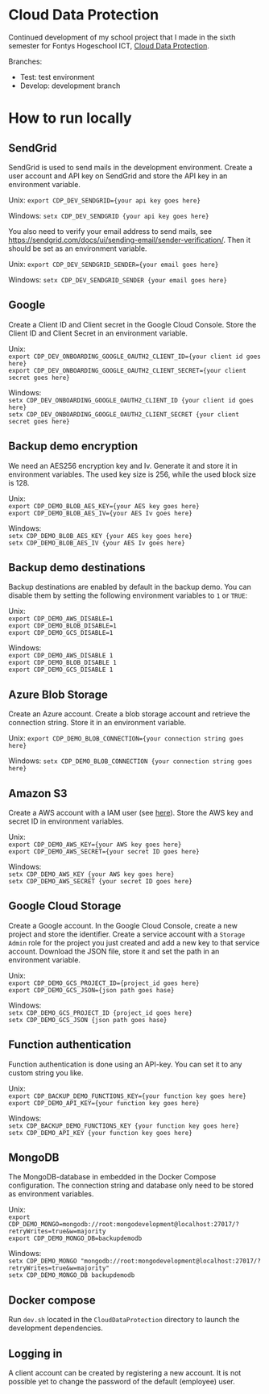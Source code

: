 # Cloud Data Protection

Continued development of my school project that I made in the sixth semester for Fontys Hogeschool ICT, [Cloud Data Protection](https://github.com/olivierbouchomsfontys/cloud-data-protection).

Branches:

* Test: test environment
* Develop: development branch

# How to run locally

## SendGrid

SendGrid is used to send mails in the development environment. Create a user account and API key on SendGrid and store the API key in an environment variable.

Unix:
`export CDP_DEV_SENDGRID={your api key goes here}`

Windows:
`setx CDP_DEV_SENDGRID {your api key goes here}`

You also need to verify your email address to send mails, see https://sendgrid.com/docs/ui/sending-email/sender-verification/. Then it should be set as an environment variable.

Unix:
`export CDP_DEV_SENDGRID_SENDER={your email goes here}`

Windows:
`setx CDP_DEV_SENDGRID_SENDER {your email goes here}`

## Google

Create a Client ID and Client secret in the Google Cloud Console. Store the Client ID and Client Secret in an environment variable.

Unix:  
`export CDP_DEV_ONBOARDING_GOOGLE_OAUTH2_CLIENT_ID={your client id goes here}`  
`export CDP_DEV_ONBOARDING_GOOGLE_OAUTH2_CLIENT_SECRET={your client secret goes here}`

Windows:  
`setx CDP_DEV_ONBOARDING_GOOGLE_OAUTH2_CLIENT_ID {your client id goes here}`  
`setx CDP_DEV_ONBOARDING_GOOGLE_OAUTH2_CLIENT_SECRET {your client secret goes here}`

## Backup demo encryption

We need an AES256 encryption key and Iv. Generate it and store it in environment variables. The used key size is 256, while the used block size is 128.

Unix:  
`export CDP_DEMO_BLOB_AES_KEY={your AES key goes here}`  
`export CDP_DEMO_BLOB_AES_IV={your AES Iv goes here}`

Windows:  
`setx CDP_DEMO_BLOB_AES_KEY {your AES key goes here}`  
`setx CDP_DEMO_BLOB_AES_IV {your AES Iv goes here}`

## Backup demo destinations

Backup destinations are enabled by default in the backup demo. You can disable them by setting the following environment variables to `1` or `TRUE`:

Unix:  
`export CDP_DEMO_AWS_DISABLE=1`  
`export CDP_DEMO_BLOB_DISABLE=1`  
`export CDP_DEMO_GCS_DISABLE=1`

Windows:  
`export CDP_DEMO_AWS_DISABLE 1`  
`export CDP_DEMO_BLOB_DISABLE 1`  
`export CDP_DEMO_GCS_DISABLE 1`

## Azure Blob Storage

Create an Azure account. Create a blob storage account and retrieve the connection string. Store it in an environment variable.

Unix:
`export CDP_DEMO_BLOB_CONNECTION={your connection string goes here}`

Windows:
`setx CDP_DEMO_BLOB_CONNECTION {your connection string goes here}`

## Amazon S3

Create a AWS account with a IAM user (see [here](https://docs.aws.amazon.com/sdk-for-net/latest/developer-guide/quick-start-s3-1-cross.html#s3-1-cross-setup)). Store the AWS key and secret ID in environment variables.

Unix:  
`export CDP_DEMO_AWS_KEY={your AWS key goes here}`  
`export CDP_DEMO_AWS_SECRET={your secret ID goes here}`

Windows:  
`setx CDP_DEMO_AWS_KEY {your AWS key goes here}`  
`setx CDP_DEMO_AWS_SECRET {your secret ID goes here}`

## Google Cloud Storage

Create a Google account. In the Google Cloud Console, create a new project and store the identifier. Create a service account with a `Storage Admin` role for the project you just created and add a new key to that service account. Download the JSON file, store it and set the path in an environment variable.

Unix:  
`export CDP_DEMO_GCS_PROJECT_ID={project_id goes here}`  
`export CDP_DEMO_GCS_JSON={json path goes hase}`

Windows:  
`setx CDP_DEMO_GCS_PROJECT_ID {project_id goes here}`  
`setx CDP_DEMO_GCS_JSON {json path goes hase}`

## Function authentication

Function authentication is done using an API-key. You can set it to any custom string you like.

Unix:  
`export CDP_BACKUP_DEMO_FUNCTIONS_KEY={your function key goes here}`  
`export CDP_DEMO_API_KEY={your function key goes here}`

Windows:  
`setx CDP_BACKUP_DEMO_FUNCTIONS_KEY {your function key goes here}`  
`setx CDP_DEMO_API_KEY {your function key goes here}`

## MongoDB

The MongoDB-database in embedded in the Docker Compose configuration. The connection string and database only need to be stored as environment variables.

Unix:  
`export CDP_DEMO_MONGO=mongodb://root:mongodevelopment@localhost:27017/?retryWrites=true&w=majority`  
`export CDP_DEMO_MONGO_DB=backupdemodb`

Windows:  
`setx CDP_DEMO_MONGO "mongodb://root:mongodevelopment@localhost:27017/?retryWrites=true&w=majority"`  
`setx CDP_DEMO_MONGO_DB backupdemodb`

## Docker compose

Run `dev.sh` located in the `CloudDataProtection` directory to launch the development dependencies.

## Logging in

A client account can be created by registering a new account. It is not possible yet to change the password of the default (employee) user.
